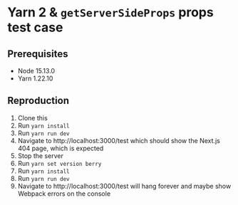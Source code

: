 # Yarn 2 & `getServerSideProps` props test case

## Prerequisites

- Node 15.13.0
- Yarn 1.22.10

## Reproduction

1. Clone this
1. Run `yarn install`
1. Run `yarn run dev`
1. Navigate to http://localhost:3000/test which should show the Next.js 404 page, which is expected
1. Stop the server
1. Run `yarn set version berry`
1. Run `yarn install`
1. Run `yarn run dev`
1. Navigate to http://localhost:3000/test will hang forever and maybe show Webpack errors on the console
